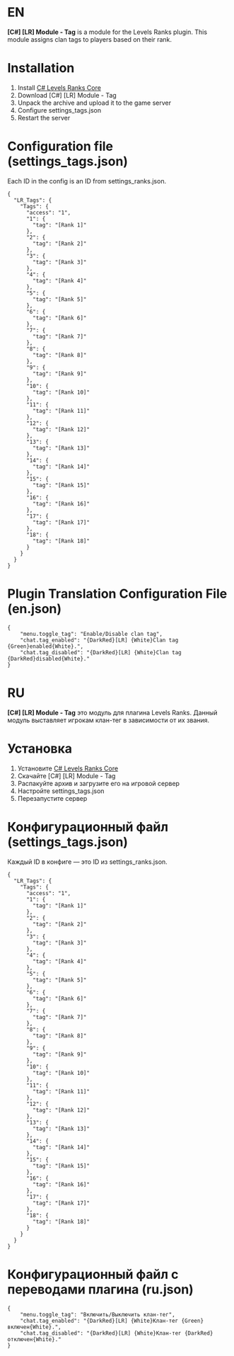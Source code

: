 # EN
**[C#] [LR] Module - Tag** is a module for the Levels Ranks plugin. This module assigns clan tags to players based on their rank.

# Installation
1. Install [C# Levels Ranks Core](https://github.com/ABKAM2023/CS2-LevelsRanks-Core/tree/v1.0)
2. Download [C#] [LR] Module - Tag
3. Unpack the archive and upload it to the game server
4. Configure settings_tags.json
5. Restart the server

# Configuration file (settings_tags.json)
Each ID in the config is an ID from settings_ranks.json.
```
{
  "LR_Tags": {
    "Tags": {
      "access": "1",
      "1": {
        "tag": "[Rank 1]"
      },
      "2": {
        "tag": "[Rank 2]"
      },
      "3": {
        "tag": "[Rank 3]"
      },
      "4": {
        "tag": "[Rank 4]"
      },
      "5": {
        "tag": "[Rank 5]"
      },
      "6": {
        "tag": "[Rank 6]"
      },
      "7": {
        "tag": "[Rank 7]"
      },
      "8": {
        "tag": "[Rank 8]"
      },
      "9": {
        "tag": "[Rank 9]"
      },
      "10": {
        "tag": "[Rank 10]"
      },
      "11": {
        "tag": "[Rank 11]"
      },
      "12": {
        "tag": "[Rank 12]"
      },
      "13": {
        "tag": "[Rank 13]"
      },
      "14": {
        "tag": "[Rank 14]"
      },
      "15": {
        "tag": "[Rank 15]"
      },
      "16": {
        "tag": "[Rank 16]"
      },
      "17": {
        "tag": "[Rank 17]"
      },
      "18": {
        "tag": "[Rank 18]"
      }
    }
  }
}
```

# Plugin Translation Configuration File (en.json)
```
{
    "menu.toggle_tag": "Enable/Disable clan tag",
    "chat.tag_enabled": "{DarkRed}[LR] {White}Clan tag {Green}enabled{White}.",
    "chat.tag_disabled": "{DarkRed}[LR] {White}Clan tag {DarkRed}disabled{White}."
}
```

# RU
**[C#] [LR] Module - Tag** это модуль для плагина Levels Ranks. Данный модуль выставляет игрокам клан-тег в зависимости от их звания.

# Установка
1. Установите [C# Levels Ranks Core](https://github.com/ABKAM2023/CS2-LevelsRanks-Core/tree/v1.0)
2. Скачайте [C#] [LR] Module - Tag
3. Распакуйте архив и загрузите его на игровой сервер
4. Настройте settings_tags.json
5. Перезапустите сервер

# Конфигурационный файл (settings_tags.json)
Каждый ID в конфиге — это ID из settings_ranks.json.
```
{
  "LR_Tags": {
    "Tags": {
      "access": "1",
      "1": {
        "tag": "[Rank 1]"
      },
      "2": {
        "tag": "[Rank 2]"
      },
      "3": {
        "tag": "[Rank 3]"
      },
      "4": {
        "tag": "[Rank 4]"
      },
      "5": {
        "tag": "[Rank 5]"
      },
      "6": {
        "tag": "[Rank 6]"
      },
      "7": {
        "tag": "[Rank 7]"
      },
      "8": {
        "tag": "[Rank 8]"
      },
      "9": {
        "tag": "[Rank 9]"
      },
      "10": {
        "tag": "[Rank 10]"
      },
      "11": {
        "tag": "[Rank 11]"
      },
      "12": {
        "tag": "[Rank 12]"
      },
      "13": {
        "tag": "[Rank 13]"
      },
      "14": {
        "tag": "[Rank 14]"
      },
      "15": {
        "tag": "[Rank 15]"
      },
      "16": {
        "tag": "[Rank 16]"
      },
      "17": {
        "tag": "[Rank 17]"
      },
      "18": {
        "tag": "[Rank 18]"
      }
    }
  }
}
```

# Конфигурационный файл с переводами плагина (ru.json)
```
{
    "menu.toggle_tag": "Включить/Выключить клан-тег",
    "chat.tag_enabled": "{DarkRed}[LR] {White}Клан-тег {Green}включен{White}.",
    "chat.tag_disabled": "{DarkRed}[LR] {White}Клан-тег {DarkRed}отключен{White}."
}

```

